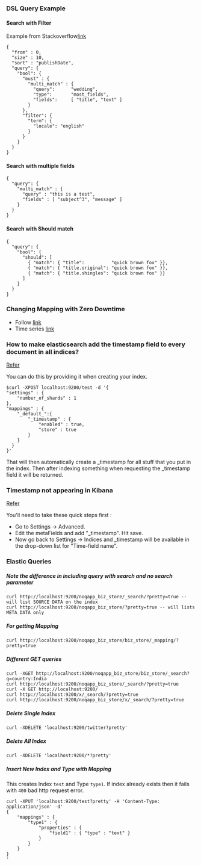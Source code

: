 ### DSL Query Example

#### Search with Filter

Example from Stackoverflow[link](https://stackoverflow.com/questions/16776260/elasticsearch-multi-match-with-filter) 

    {
      "from" : 0,
      "size" : 10,
      "sort" : "publishDate",
      "query": {
        "bool": {  
          "must" : {
            "multi_match" : {
              "query":      "wedding",
              "type":       "most_fields",
              "fields":     [ "title", "text" ]
            }
          },
          "filter": {
            "term": {
              "locale": "english"
            }
          }
        }
      }
    }  
    
#### Search with multiple fields

    {
      "query": {
        "multi_match" : {
          "query" : "this is a test",
          "fields" : [ "subject^3", "message" ] 
        }
      }
    }
    
#### Search with Should match

    {
      "query": {
        "bool": {
          "should": [
            { "match": { "title":          "quick brown fox" }},
            { "match": { "title.original": "quick brown fox" }},
            { "match": { "title.shingles": "quick brown fox" }}
          ]
        }
      }
    }  
    
    
### Changing Mapping with Zero Downtime

- Follow [link](https://www.elastic.co/blog/reindex-is-coming)
- Time series [link](https://www.elastic.co/blog/timeseries-if-then-else-with-timelion?baymax=rtp&storm=recommendation&elektra=blog&iesrc=rcmd&astid=8e0aef24-80c1-423b-87a9-f591a5514e99&at=16&rcmd_source=WIDGET&req_id=58f77773-6de7-41b3-8b08-6ba654335ead)

### How to make elasticsearch add the timestamp field to every document in all indices?

[Refer](https://stackoverflow.com/questions/17136138/how-to-make-elasticsearch-add-the-timestamp-field-to-every-document-in-all-indic?rq=1)

You can do this by providing it when creating your index.

    $curl -XPOST localhost:9200/test -d '{
    "settings" : {
        "number_of_shards" : 1
    },
    "mappings" : {
        "_default_":{
            "_timestamp" : {
                "enabled" : true,
                "store" : true
            }
        }
      }
    }'
    
That will then automatically create a _timestamp for all stuff that you put in the index. Then after indexing something when requesting the _timestamp field it will be returned.

### Timestamp not appearing in Kibana

[Refer](https://stackoverflow.com/questions/29429201/timestamp-not-appearing-in-kibana?noredirect=1&lq=1)          


You'll need to take these quick steps first :

- Go to Settings → Advanced.
- Edit the metaFields and add "_timestamp". Hit save.
- Now go back to Settings → Indices and _timestamp will be available in the drop-down list for "Time-field name".


### Elastic Queries

##### Note the difference in including query with search and no search parameter
    
    curl http://localhost:9200/noqapp_biz_store/_search/?pretty=true -- will list SOURCE DATA on the index
    curl http://localhost:9200/noqapp_biz_store/?pretty=true -- will lists META DATA only
 
##### For getting Mapping
 
    curl http://localhost:9200/noqapp_biz_store/biz_store/_mapping/?pretty=true
 
##### Different GET queries
 
    curl -XGET http://localhost:9200/noqapp_biz_store/biz_store/_search?q=country:India
    curl http://localhost:9200/noqapp_biz_store/_search/?pretty=true
    curl -X GET http://localhost:9200/
    curl http://localhost:9200/x/_search/?pretty=true
    curl http://localhost:9200/noqapp_biz_store/x/_search/?pretty=true
     
##### Delete Single Index
 
    curl -XDELETE 'localhost:9200/twitter?pretty'
    
##### Delete All Index
     
    curl -XDELETE 'localhost:9200/*?pretty'
    
##### Insert New Index and Type with Mapping

This creates Index `test` and Type `type1`. If index already exists then it fails with `400` bad http request error.

    curl -XPUT 'localhost:9200/test?pretty' -H 'Content-Type: application/json' -d'
    {
        "mappings" : {
            "type1" : {
                "properties" : {
                    "field1" : { "type" : "text" }
                }
            }
        }
    }
    '    
     